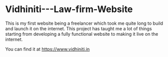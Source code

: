 # Vidhiniti---Law-firm-Website
This is my first website being a freelancer which took me quite long to build and launch it on the internet.
This project has taught me a lot of things starting from developing a fully functional website to making it live on the internet.

You can find it at https://www.vidhiniti.in

